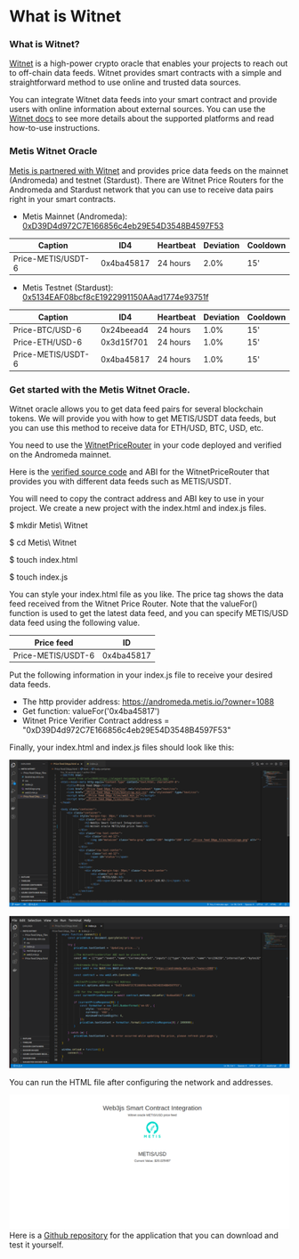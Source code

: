 # What is Witnet

### What is Witnet? <a href="#_3kwo0ui623c3" id="_3kwo0ui623c3"></a>

[Witnet](https://witnet.io/) is a high-power crypto oracle that enables your projects to reach out to off-chain data feeds. Witnet provides smart contracts with a simple and straightforward method to use online and trusted data sources.

You can integrate Witnet data feeds into your smart contract and provide users with online information about external sources. You can use the [Witnet docs](https://docs.witnet.io/) to see more details about the supported platforms and read how-to-use instructions.

### Metis Witnet Oracle <a href="#_pgezbachtdpv" id="_pgezbachtdpv"></a>

[Metis is partnered with Witnet](https://docs.witnet.io/smart-contracts/supported-chains) and provides price data feeds on the mainnet (Andromeda) and testnet (Stardust). There are Witnet Price Routers for the Andromeda and Stardust network that you can use to receive data pairs right in your smart contracts.

* Metis Mainnet (Andromeda): [0xD39D4d972C7E166856c4eb29E54D3548B4597F53](https://andromeda-explorer.metis.io/address/0xD39D4d972C7E166856c4eb29E54D3548B4597F53/read-contract)

| Caption            | ID4        | Heartbeat | Deviation | Cooldown |
| ------------------ | ---------- | --------- | --------- | -------- |
| Price-METIS/USDT-6 | 0x4ba45817 | 24 hours  | 2.0%      | 15'      |

* Metis Testnet (Stardust): [0x5134EAF08bcf8cE1922991150AAad1774e93751f](https://stardust-explorer.metis.io/address/0x5134EAF08bcf8cE1922991150AAad1774e93751f/transactions)

| Caption            | ID4        | Heartbeat | Deviation | Cooldown |
| ------------------ | ---------- | --------- | --------- | -------- |
| Price-BTC/USD-6    | 0x24beead4 | 24 hours  | 1.0%      | 15'      |
| Price-ETH/USD-6    | 0x3d15f701 | 24 hours  | 1.0%      | 15'      |
| Price-METIS/USDT-6 | 0x4ba45817 | 24 hours  | 1.0%      | 15'      |

### Get started with the Metis Witnet Oracle. <a href="#_fjcj61hj56ze" id="_fjcj61hj56ze"></a>

Witnet oracle allows you to get data feed pairs for several blockchain tokens. We will provide you with how to get METIS/USDT data feeds, but you can use this method to receive data for ETH/USD, BTC, USD, etc.

You need to use the [WitnetPriceRouter](https://andromeda-explorer.metis.io/address/0xD39D4d972C7E166856c4eb29E54D3548B4597F53/read-contract) in your code deployed and verified on the Andromeda mainnet.

Here is the [verified source code](https://andromeda-explorer.metis.io/address/0xD39D4d972C7E166856c4eb29E54D3548B4597F53/contracts) and ABI for the WitnetPriceRouter that provides you with different data feeds such as METIS/USDT.

You will need to copy the contract address and ABI key to use in your project. We create a new project with the index.html and index.js files.

$ mkdir Metis\ Witnet

$ cd Metis\ Witnet

$ touch index.html

$ touch index.js

You can style your index.html file as you like. The price tag shows the data feed received from the Witnet Price Router. Note that the valueFor() function is used to get the latest data feed, and you can specify METIS/USD data feed using the following value.

| Price feed         | ID         |
| ------------------ | ---------- |
| Price-METIS/USDT-6 | 0x4ba45817 |

Put the following information in your index.js file to receive your desired data feeds.

* The http provider address: https://andromeda.metis.io/?owner=1088
* Get function: valueFor('0x4ba45817')
* Witnet Price Verifier Contract address = "0xD39D4d972C7E166856c4eb29E54D3548B4597F53"

Finally, your index.html and index.js files should look like this:

![](<../.gitbook/assets/0 (11)>)

![](<../.gitbook/assets/1 (6)>)

You can run the HTML file after configuring the network and addresses.

![](<../.gitbook/assets/2 (9)>)Here is a [Github repository](https://github.com/Metisdvlpr/Metis-Witnet) for the application that you can download and test it yourself.

